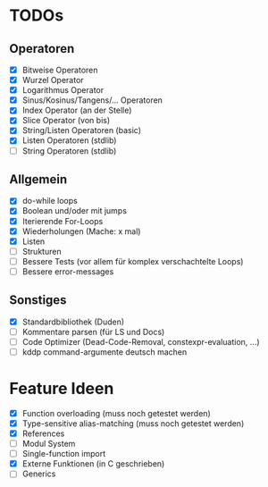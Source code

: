 # TODOs

## Operatoren
- [x] Bitweise Operatoren
- [x] Wurzel Operator
- [x] Logarithmus Operator
- [x] Sinus/Kosinus/Tangens/... Operatoren
- [x] Index Operator (an der Stelle)
- [x] Slice Operator (von bis)
- [x] String/Listen Operatoren (basic)
- [X] Listen Operatoren (stdlib)
- [ ] String Operatoren (stdlib)

## Allgemein
- [x] do-while loops
- [x] Boolean und/oder mit jumps
- [x] Iterierende For-Loops
- [x] Wiederholungen (Mache: x mal)
- [x] Listen
- [ ] Strukturen
- [ ] Bessere Tests (vor allem für komplex verschachtelte Loops)
- [ ] Bessere error-messages

## Sonstiges
- [x] Standardbibliothek (Duden)
- [ ] Kommentare parsen (für LS und Docs)
- [ ] Code Optimizer (Dead-Code-Removal, constexpr-evaluation, ...)
- [ ] kddp command-argumente deutsch machen

# Feature Ideen
- [x] Function overloading (muss noch getestet werden)
- [x] Type-sensitive alias-matching (muss noch getestet werden)
- [x] References
- [ ] Modul System
- [ ] Single-function import
- [X] Externe Funktionen (in C geschrieben)
- [ ] Generics
